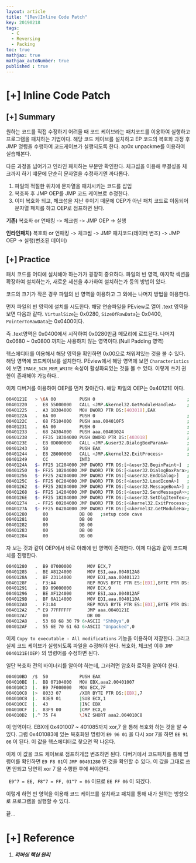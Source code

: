 ```yaml
---
layout: article
title: "[Rev]Inline Code Patch"
key: 20190218
tags:
  - C
  - Reversing
  - Packing
toc: true
mathjax: true
mathjax_autoNumber: true
published : true
---
```


# [+] Inline Code Patch

<!--more-->

## [+] Summary

원하는 코드를 직접 수정하기 어려울 때 코드 케이브라는 패치코드를 이용하여 실행하고 프로그램을 패치하는 기법이다.
해당 코드 케이브를 설치하고 EP 코드의 복호화 과정 후 JMP 명령을 수행하여 코드케이브가 실행되도록 한다.
ap0x unpackme를 이용하여 실습해본다.

다른 과정을 넘어가고 인라인 패치하는 부분만 확인한다. 체크섬을 이용해 무결성을 체크까지 하기 떄문에 단순히 문자열을 수정하기엔 까다롭다. 

1. 파일의 적절한 위치에 문자열을 패치시키는 코드를 삽입
2. 복호화 후 JMP OEP를 JMP 코드 케이브로 수정한다.
3. 이미 복호화 되고, 체크섬을 지난 후이기 때문에 OEP가 아닌 패치 코드로 이동되어 문자열 패치를 하고 OEP로 점프하면 된다.

**기존)** 복호화 or 언패킹 -> 체크썸 -> JMP OEP -> 실행

**인라인패치)** 복호화 or 언패킹 -> 체크썸 -> JMP 패치코드(데이터 변조) -> JMP OEP -> 실행(변조된 데이터)

## [+] Practice

패치 코드를 어디에 설치해야 하는가가 굉장히 중요하다. 파일의 빈 영역, 마지막 섹션을 확장하여 설치하는가, 새로운 세션을 추가하여 설치하는가 등의 방법이 있다.

코드의 크기가 작은 경우 파일의 빈 영역을 이용하고 그 외에는 나머지 방법을 이용한다.

먼저 파일의 빈 영역에 설치를 시도한다.  해당 연습파일을 PEview로 열어 .text 영역을 보면 다음과 같다.
`VirtualSize`는 0x0280, `SizeOfRawData`는 0x0400, `PointerToRawData`는 0x0400이다.

즉 .text영역은 0x0400에서 시작하여 0x0280만큼 메모리에 로드된다. 나머지 0x0680 ~ 0x0800 까지는 사용하지 않는 영역이다.(Null Padding 영역)

헥스에디터를 이용해서 해당 영역을 확인하면 0x00으로 채워져있는 것을 볼 수 있다. 해당 영역에 코드케이브를 설치한다. PEview에서 해당 영역에 보면 `Characteristics` 에 보면 `IMAGE_SCN_MEM_WRITE` 속성이 활성화되있는 것을 볼 수 있다. 이렇게 쓰기 권한이 존재해야 가능하다..

이제 디버거를 이용하여 OEP를 먼저 찾아간다. 해당 파일의 OEP는 0x40121E 이다.

```sh
0040121E   > \6A 00         PUSH 0                                   ; /pModule = NULL
00401220   .  E8 55000000   CALL <JMP.&kernel32.GetModuleHandleA>    ; \GetModuleHandleA
00401225   .  A3 18304000   MOV DWORD PTR DS:[403018],EAX
0040122A   .  6A 00         PUSH 0                                   ; /lParam = NULL
0040122C   .  68 F5104000   PUSH aaa.004010F5                        ; |DlgProc = aaa.004010F5
00401231   .  6A 00         PUSH 0                                   ; |hOwner = NULL
00401233   .  68 24304000   PUSH aaa.00403024                        ; |pTemplate = "TESTWIN"
00401238   .  FF35 18304000 PUSH DWORD PTR DS:[403018]               ; |hInst = NULL
0040123E   .  E8 0D000000   CALL <JMP.&user32.DialogBoxParamA>       ; \DialogBoxParamA
00401243   .  50            PUSH EAX                                 ; /ExitCode
00401244   .  E8 2B000000   CALL <JMP.&kernel32.ExitProcess>         ; \ExitProcess
00401249      CC            INT3
0040124A   $- FF25 1C204000 JMP DWORD PTR DS:[<&user32.BeginPaint>]  ;  user32.BeginPaint
00401250   $- FF25 10204000 JMP DWORD PTR DS:[<&user32.DialogBoxPara>;  user32.DialogBoxParamA
00401256   $- FF25 24204000 JMP DWORD PTR DS:[<&user32.EndDialog>]   ;  user32.EndDialog
0040125C   $- FF25 0C204000 JMP DWORD PTR DS:[<&user32.LoadIconA>]   ;  user32.LoadIconA
00401262   $- FF25 20204000 JMP DWORD PTR DS:[<&user32.MessageBoxA>] ;  user32.MessageBoxA
00401268   $- FF25 14204000 JMP DWORD PTR DS:[<&user32.SendMessageA>>;  user32.SendMessageA
0040126E   $- FF25 18204000 JMP DWORD PTR DS:[<&user32.SetDlgItemTex>;  user32.SetDlgItemTextA
00401274   .- FF25 00204000 JMP DWORD PTR DS:[<&kernel32.ExitProcess>;  kernel32.ExitProcess
0040127A   $- FF25 04204000 JMP DWORD PTR DS:[<&kernel32.GetModuleHa>;  kernel32.GetModuleHandleA
00401280      00            DB 00	;setup code cave
00401281      00            DB 00
00401282      00            DB 00
00401283      00            DB 00
00401284      00            DB 00
```

자 보는 것과 같이 OEP에서 바로 아래에 빈 영역이 존재한다. 이제 다음과 같이 코드패치를 진행한다.

```sh
00401280   .  B9 07000000      MOV ECX,7
00401285   .  BE A8124000      MOV ESI,aaa.004012A8                           ;  ASCII "Shh0ya"
0040128A   .  BF 23114000      MOV EDI,aaa.00401123                           ;  ASCII "You must patch this NAG !!!"
0040128F   .  F3:A4            REP MOVS BYTE PTR ES:[EDI],BYTE PTR DS:[ESI]
00401291   .  B9 09000000      MOV ECX,9
00401296   .  BE AF124000      MOV ESI,aaa.004012AF                           ;  ASCII "Unpacked"
0040129B   .  BF 0A114000      MOV EDI,aaa.0040110A                           ;  ASCII "You must unpack me !!!"
004012A0   .  F3:A4            REP MOVS BYTE PTR ES:[EDI],BYTE PTR DS:[ESI]
004012A2   .^ E9 77FFFFFF      JMP aaa.0040121E
004012A7      00               DB 00
004012A8   .  53 68 68 30 79 6>ASCII "Shh0ya",0
004012AF   .  55 6E 70 61 63 6>ASCII "Unpacked",0
```

이제 `Copy to executable - All modifications` 기능을 이용하여 저장한다. 그리고 실제 코드 케이브가 실행되도록 파일을 수정해야 한다. 복호화, 체크썸 이후 `JMP 0040121E(OEP)` 의 명령어를 수정하면 된다.

일단 복호화 전의 바이너리를 알아야 하는데, 그러려면 암호화 로직을 알아야 한다.

```sh
004010BD  /$  50            PUSH EAX
004010BE  |.  BB 07104000   MOV EBX,aaa2.00401007
004010C3  |.  B9 7F000000   MOV ECX,7F
004010C8  |>  8033 07       /XOR BYTE PTR DS:[EBX],7
004010CB  |.  83E9 01       |SUB ECX,1
004010CE  |.  43            |INC EBX
004010CF  |.  83F9 00       |CMP ECX,0
004010D2  |.^ 75 F4         \JNZ SHORT aaa2.004010C8
```

이 영역이다. EBX에 0x401007 ~ 401085까지 xor,7 을 통해 복호화 하는 것을 알 수 있다. 그럼 0x401083에 있는 복호화된 명령어 `E9 96 01` 을 다시 xor 7을 하면 `EE 91 06` 이 된다. 이 값을 헥스에디터로 찾으면 딱 나온다. 

이제 이 값을 코드 케이브로 점프하게끔 변조하면 된다. 디버거에서 코드패치를 통해 명령어를 확인하면 `E9 F8 01`이 `JMP 00401280` 인 것을 확인할 수 있다. 이 값을 그대로 쓰면 안되고 당연히 xor 7 을 수행한 후에 써야한다.

` E9^7 = EE, F8^7 = FF, 01^7 = 06` 이므로 `EE FF 06` 이 되겠다.

이렇게 하면 빈 영역을 이용해 코드 케이브를 설치하고 패치를 통해 내가 원하는 방향으로 프로그램을 실행할 수 있다.

끝...

# [+] Reference

1. ***리버싱 핵심 원리***

